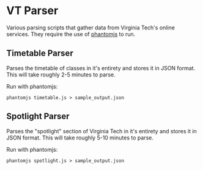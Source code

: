 VT Parser
=========

Various parsing scripts that gather data from Virginia Tech's online services. They require the use of [phantomjs](phantomjs.org) to run. 

Timetable Parser
----------------

Parses the timetable of classes in it's entirety and stores it in JSON format. This will take roughly 2-5 minutes to parse.

Run with phantomjs:

    phantomjs timetable.js > sample_output.json


Spotlight Parser
----------------

Parses the "spotlight" section of Virginia Tech in it's entirety and stores it in JSON format. This will take roughly 5-10 minutes to parse.

Run with phantomjs:

    phantomjs spotlight.js > sample_output.json
